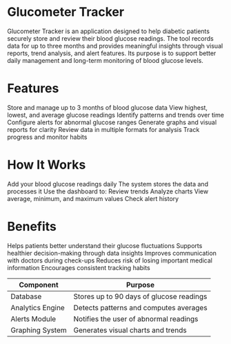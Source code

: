 # Glucometer Tracker

Glucometer Tracker is an application designed to help diabetic patients securely store and review their blood glucose readings. The tool records data for up to three months and provides meaningful insights through visual reports, trend analysis, and alert features. Its purpose is to support better daily management and long-term monitoring of blood glucose levels.

# Features

Store and manage up to 3 months of blood glucose data
View highest, lowest, and average glucose readings
Identify patterns and trends over time
Configure alerts for abnormal glucose ranges
Generate graphs and visual reports for clarity
Review data in multiple formats for analysis
Track progress and monitor habits

# How It Works

Add your blood glucose readings daily
The system stores the data and processes it
Use the dashboard to:
Review trends
Analyze charts
View average, minimum, and maximum values
Check alert history

# Benefits

Helps patients better understand their glucose fluctuations
Supports healthier decision-making through data insights
Improves communication with doctors during check-ups
Reduces risk of losing important medical information
Encourages consistent tracking habits

| Component        | Purpose                                  |
| ---------------- | ---------------------------------------- |
| Database         | Stores up to 90 days of glucose readings |
| Analytics Engine | Detects patterns and computes averages   |
| Alerts Module    | Notifies the user of abnormal readings   |
| Graphing System  | Generates visual charts and trends       |

